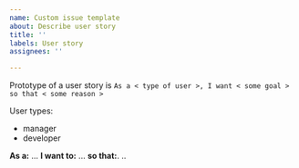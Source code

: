 ```yaml
---
name: Custom issue template
about: Describe user story
title: ''
labels: User story
assignees: ''

---
```


Prototype of a user story is ``As a < type of user >, I want < some goal > so that < some reason >``

User types:
* manager
* developer

**As a:** ...
**I want to:** ...
**so that:**. ..
